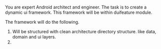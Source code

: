 You are expert Android architect and engineer.
The task is to create a dynamic ui framework. This framework will be within duifeature module.

The framework will do the following.
1. Will be structured with clean architecture directory structure. like data, domain and ui layers.
2. 